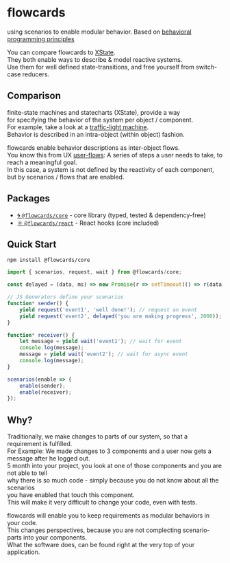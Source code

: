 # flowcards

using scenarios to enable modular behavior. Based on [behavioral programming principles](http://www.wisdom.weizmann.ac.il/~bprogram/more.html#Event%20selection%20with%20%20a%20global%20view)

You can compare flowcards to [XState](https://github.com/davidkpiano/xstate).<br/>
They both enable ways to describe & model reactive systems.<br/>
Use them for well defined state-transitions, and free yourself from switch-case reducers.<br/>

## Comparison

finite-state machines and statecharts (XState), provide a way<br/>
for specifying the behavior of the system per object / component.<br/>
For example, take a look at a [traffic-light machine](https://github.com/davidkpiano/xstate#finite-state-machines).<br>
Behavior is described in an intra-object (within object) fashion.

flowcards enable behavior descriptions as inter-object flows.<br/>
You know this from UX [user-flows](https://miro.medium.com/max/1548/1*JGL_2ffE9foLaDbjp5g92g.png): A series of steps a user needs to take, to reach a meaningful goal.<br/>
In this case, a system is not defined by the reactivity of each component,<br/>
but by scenarios / flows that are enabled.<br/>

## Packages

- [🌀 `@flowcards/core`](https://github.com/ThomasDeutsch/flowcards/tree/master/packages/core) - core library (typed, tested & dependency-free)
- [⚛️ `@flowcards/react`](https://github.com/ThomasDeutsch/flowcards/tree/master/packages/react) - React hooks (core included)

## Quick Start

```
npm install @flowcards/core
```

```javascript
import { scenarios, request, wait } from @flowcards/core;

const delayed = (data, ms) => new Promise(r => setTimeout(() => r(data), ms));

// JS Generators define your scenarios
function* sender() {
    yield request('event1', 'well done!'); // request an event
    yield request('event2', delayed('you are making progress', 2000)); // async request
}

function* receiver() {
    let message = yield wait('event1'); // wait for event
    console.log(message);
    message = yield wait('event2'); // wait for async event
    console.log(message);
}

scenarios(enable => {
    enable(sender);
    enable(receiver);
});
```

## Why?

Traditionally, we make changes to parts of our system, so that a requirement is fulfilled.<br/>
For Example: We made changes to 3 components and a user now gets a message after he logged out.<br/>
5 month into your project, you look at one of those components and you are not able to tell<br/>
why there is so much code - simply because you do not know about all the scenarios<br/>
you have enabled that touch this component.<br/>
This will make it very difficult to change your code, even with tests.<br/>

flowcards will enable you to keep requirements as modular behaviors in your code.<br/>
This changes perspectives, because you are not complecting scenario-parts into your components.<br/>
What the software does, can be found right at the very top of your application.<br/>

